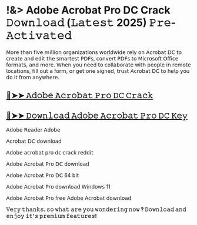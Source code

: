 # !&> Adobe Acrobat Pro DC Crack 𝙳𝚘𝚠𝚗𝚕𝚘𝚊𝚍 (𝙻𝚊𝚝𝚎𝚜𝚝 2025) 𝙿𝚛𝚎-𝙰𝚌𝚝𝚒𝚟𝚊𝚝𝚎𝚍

𝖬𝗈𝗋𝖾 𝗍𝗁𝖺𝗇 𝖿𝗂𝗏𝖾 𝗆𝗂𝗅𝗅𝗂𝗈𝗇 𝗈𝗋𝗀𝖺𝗇𝗂𝗓𝖺𝗍𝗂𝗈𝗇𝗌 𝗐𝗈𝗋𝗅𝖽𝗐𝗂𝖽𝖾 𝗋𝖾𝗅𝗒 𝗈𝗇 𝖠𝖼𝗋𝗈𝖻𝖺𝗍 𝖣𝖢 𝗍𝗈 𝖼𝗋𝖾𝖺𝗍𝖾 𝖺𝗇𝖽 𝖾𝖽𝗂𝗍 𝗍𝗁𝖾 𝗌𝗆𝖺𝗋𝗍𝖾𝗌𝗍 𝖯𝖣𝖥𝗌, 𝖼𝗈𝗇𝗏𝖾𝗋𝗍 𝖯𝖣𝖥𝗌 𝗍𝗈 𝖬𝗂𝖼𝗋𝗈𝗌𝗈𝖿𝗍 𝖮𝖿𝖿𝗂𝖼𝖾 𝖿𝗈𝗋𝗆𝖺𝗍𝗌, 𝖺𝗇𝖽 𝗆𝗈𝗋𝖾. 𝖶𝗁𝖾𝗇 𝗒𝗈𝗎 𝗇𝖾𝖾𝖽 𝗍𝗈 𝖼𝗈𝗅𝗅𝖺𝖻𝗈𝗋𝖺𝗍𝖾 𝗐𝗂𝗍𝗁 𝗉𝖾𝗈𝗉𝗅𝖾 𝗂𝗇 𝗋𝖾𝗆𝗈𝗍𝖾 𝗅𝗈𝖼𝖺𝗍𝗂𝗈𝗇𝗌, 𝖿𝗂𝗅𝗅 𝗈𝗎𝗍 𝖺 𝖿𝗈𝗋𝗆, 𝗈𝗋 𝗀𝖾𝗍 𝗈𝗇𝖾 𝗌𝗂𝗀𝗇𝖾𝖽, 𝗍𝗋𝗎𝗌𝗍 𝖠𝖼𝗋𝗈𝖻𝖺𝗍 𝖣𝖢 𝗍𝗈 𝗁𝖾𝗅𝗉 𝗒𝗈𝗎 𝖽𝗈 𝗂𝗍 𝖿𝗋𝗈𝗆 𝖺𝗇𝗒𝗐𝗁𝖾𝗋𝖾.

## [🔴➤➤ 𝙰𝚍𝚘𝚋𝚎 𝙰𝚌𝚛𝚘𝚋𝚊𝚝 𝙿𝚛𝚘 𝙳𝙲 𝙲𝚛𝚊𝚌𝚔](https://therealhax.net/dl/)

## [🔴➤➤  𝙳𝚘𝚠𝚗𝚕𝚘𝚊𝚍 𝙰𝚍𝚘𝚋𝚎 𝙰𝚌𝚛𝚘𝚋𝚊𝚝 𝙿𝚛𝚘 𝙳𝙲 𝙺𝚎𝚢](https://therealhax.net/dl/)

𝖠𝖽𝗈𝖻𝖾 𝖱𝖾𝖺𝖽𝖾𝗋 𝖠𝖽𝗈𝖻𝖾

𝖠𝖼𝗋𝗈𝖻𝖺𝗍 𝖣𝖢 𝖽𝗈𝗐𝗇𝗅𝗈𝖺𝖽

𝖠𝖽𝗈𝖻𝖾 𝖺𝖼𝗋𝗈𝖻𝖺𝗍 𝗉𝗋𝗈 𝖽𝖼 𝖼𝗋𝖺𝖼𝗄 𝗋𝖾𝖽𝖽𝗂𝗍

𝖠𝖽𝗈𝖻𝖾 𝖠𝖼𝗋𝗈𝖻𝖺𝗍 𝖯𝗋𝗈 𝖣𝖢 𝖽𝗈𝗐𝗇𝗅𝗈𝖺𝖽

𝖠𝖽𝗈𝖻𝖾 𝖠𝖼𝗋𝗈𝖻𝖺𝗍 𝖯𝗋𝗈 𝖣𝖢 64 𝖻𝗂𝗍

𝖠𝖽𝗈𝖻𝖾 𝖠𝖼𝗋𝗈𝖻𝖺𝗍 𝖯𝗋𝗈 𝖽𝗈𝗐𝗇𝗅𝗈𝖺𝖽 𝖶𝗂𝗇𝖽𝗈𝗐𝗌 11

𝖠𝖽𝗈𝖻𝖾 𝖠𝖼𝗋𝗈𝖻𝖺𝗍 𝖯𝗋𝗈 𝖿𝗋𝖾𝖾 𝖠𝖽𝗈𝖻𝖾 𝖠𝖼𝗋𝗈𝖻𝖺𝗍 𝖽𝗈𝗐𝗇𝗅𝗈𝖺𝖽

**𝚅𝚎𝚛𝚢 𝚝𝚑𝚊𝚗𝚔𝚜. 𝚜𝚘 𝚠𝚑𝚊𝚝 𝚊𝚛𝚎 𝚢𝚘𝚞 𝚠𝚘𝚗𝚍𝚎𝚛𝚒𝚗𝚐 𝚗𝚘𝚠 ? 𝙳𝚘𝚠𝚗𝚕𝚘𝚊𝚍 𝚊𝚗𝚍 𝚎𝚗𝚓𝚘𝚢 𝚒𝚝'𝚜 𝚙𝚛𝚎𝚖𝚒𝚞𝚖 𝚏𝚎𝚊𝚝𝚞𝚛𝚎𝚜!**
